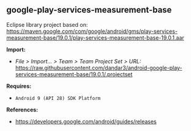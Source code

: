## google-play-services-measurement-base

Eclipse library project based on:<br/>
https://maven.google.com/com/google/android/gms/play-services-measurement-base/19.0.1/play-services-measurement-base-19.0.1.aar

**Import:**
- _File > Import... > Team > Team Project Set > URL:_<br/>
  https://raw.githubusercontent.com/dandar3/android-google-play-services-measurement-base/19.0.1/.projectset

**Requires:**
- `Android 9 (API 28) SDK Platform`

**References:**
- https://developers.google.com/android/guides/releases